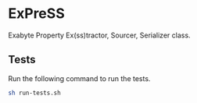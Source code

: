 # ExPreSS

Exabyte Property Ex(ss)tractor, Sourcer, Serializer class.


## Tests

Run the following command to run the tests.

```bash
sh run-tests.sh
```
